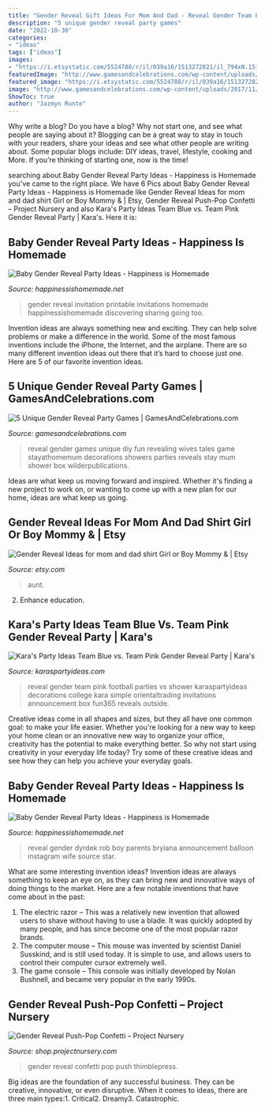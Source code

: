 ```yaml
---
title: "Gender Reveal Gift Ideas For Mom And Dad - Reveal Gender Team Pink Football Parties Vs Shower Karaspartyideas Decorations College Kara Simple Orientaltrading Invitations Announcement Box Fun365 Reveals Outside"
description: "5 unique gender reveal party games"
date: "2022-10-30"
categories:
- "ideas"
tags: ["ideas"]
images:
- "https://i.etsystatic.com/5524788/r/il/039a16/1513272821/il_794xN.1513272821_in3r.jpg"
featuredImage: "http://www.gamesandcelebrations.com/wp-content/uploads/2017/11/Baby-Gender-Reveal-Party-Games.jpg"
featured_image: "https://i.etsystatic.com/5524788/r/il/039a16/1513272821/il_794xN.1513272821_in3r.jpg"
image: "http://www.gamesandcelebrations.com/wp-content/uploads/2017/11/Baby-Gender-Reveal-Party-Games.jpg"
ShowToc: true
author: "Jazmyn Runte"
---
```



Why write a blog?
Do you have a blog? Why not start one, and see what people are saying about it? Blogging can be a great way to stay in touch with your readers, share your ideas and see what other people are writing about. Some popular blogs include: DIY ideas, travel, lifestyle, cooking and More. If you’re thinking of starting one, now is the time!

	

		
searching about Baby Gender Reveal Party Ideas - Happiness is Homemade you've came to the right place. We have 6 Pics about Baby Gender Reveal Party Ideas - Happiness is Homemade like Gender Reveal Ideas for mom and dad shirt Girl or Boy Mommy &amp; | Etsy, Gender Reveal Push-Pop Confetti – Project Nursery and also Kara&#039;s Party Ideas Team Blue vs. Team Pink Gender Reveal Party | Kara&#039;s. Here it is:
		
    
## Baby Gender Reveal Party Ideas - Happiness Is Homemade

<img loading=lazy src="https://www.happinessishomemade.net/wp-content/uploads/2016/05/Baby-Gender-Reveal-Party-Invitation-FI.jpg" onerror="this.onerror=null;this.src='https://tse2.mm.bing.net/th?id=OIP.jkjh7AR97ydo8cUHl81zHAHaHa&amp;pid=15.1';" alt="Baby Gender Reveal Party Ideas - Happiness is Homemade">

_Source: happinessishomemade.net_

>gender reveal invitation printable invitations homemade happinessishomemade discovering sharing going too. 

	

Invention ideas are always something new and exciting. They can help solve problems or make a difference in the world. Some of the most famous inventions include the iPhone, the Internet, and the airplane. There are so many different invention ideas out there that it’s hard to choose just one. Here are 5 of our favorite invention ideas.

    
## 5 Unique Gender Reveal Party Games | GamesAndCelebrations.com

<img loading=lazy src="http://www.gamesandcelebrations.com/wp-content/uploads/2017/11/Baby-Gender-Reveal-Party-Games.jpg" onerror="this.onerror=null;this.src='https://tse4.mm.bing.net/th?id=OIP.SfQXIkVsmSG8sSzRytlcXwHaJ3&amp;pid=15.1';" alt="5 Unique Gender Reveal Party Games | GamesAndCelebrations.com">

_Source: gamesandcelebrations.com_

>reveal gender games unique diy fun revealing wives tales game stayathomemum decorations showers parties reveals stay mum shower box wilderpublications. 

	

Ideas are what keep us moving forward and inspired. Whether it's finding a new project to work on, or wanting to come up with a new plan for our home, ideas are what keep us going.

    
## Gender Reveal Ideas For Mom And Dad Shirt Girl Or Boy Mommy &amp; | Etsy

<img loading=lazy src="https://i.etsystatic.com/5524788/r/il/039a16/1513272821/il_794xN.1513272821_in3r.jpg" onerror="this.onerror=null;this.src='https://tse2.mm.bing.net/th?id=OIP.IamUa_GCVBwY3bFT6NHkhAHaFj&amp;pid=15.1';" alt="Gender Reveal Ideas for mom and dad shirt Girl or Boy Mommy &amp; | Etsy">

_Source: etsy.com_

>aunt. 

	

2) Enhance education.

    
## Kara&#039;s Party Ideas Team Blue Vs. Team Pink Gender Reveal Party | Kara&#039;s

<img loading=lazy src="https://karaspartyideas.com/wp-content/uploads/2017/02/3-2.jpg" onerror="this.onerror=null;this.src='https://tse4.mm.bing.net/th?id=OIP.OaNWsiY0NUutoZd6SDXHcwHaLJ&amp;pid=15.1';" alt="Kara&#039;s Party Ideas Team Blue vs. Team Pink Gender Reveal Party | Kara&#039;s">

_Source: karaspartyideas.com_

>reveal gender team pink football parties vs shower karaspartyideas decorations college kara simple orientaltrading invitations announcement box fun365 reveals outside. 

	

Creative ideas come in all shapes and sizes, but they all have one common goal: to make your life easier. Whether you're looking for a new way to keep your home clean or an innovative new way to organize your office, creativity has the potential to make everything better. So why not start using creativity in your everyday life today? Try some of these creative ideas and see how they can help you achieve your everyday goals.

    
## Baby Gender Reveal Party Ideas - Happiness Is Homemade

<img loading=lazy src="http://www.happinessishomemade.net/wp-content/uploads/2016/05/12806180_10153390414731190_4292415289263741501_n.jpg" onerror="this.onerror=null;this.src='https://tse4.mm.bing.net/th?id=OIP.c6u1FqHCHHwYbDqI7VvyAwHaHU&amp;pid=15.1';" alt="Baby Gender Reveal Party Ideas - Happiness is Homemade">

_Source: happinessishomemade.net_

>reveal gender dyrdek rob boy parents bryiana announcement balloon instagram wife source star. 

	

What are some interesting invention ideas?
Invention ideas are always something to keep an eye on, as they can bring new and innovative ways of doing things to the market. Here are a few notable inventions that have come about in the past: 
1. The electric razor – This was a relatively new invention that allowed users to shave without having to use a blade. It was quickly adopted by many people, and has since become one of the most popular razor brands. 
2. The computer mouse – This mouse was invented by scientist Daniel Susskind, and is still used today. It is simple to use, and allows users to control their computer cursor extremely well. 
3. The game console – This console was initially developed by Nolan Bushnell, and became very popular in the early 1990s.

    
## Gender Reveal Push-Pop Confetti – Project Nursery

<img loading=lazy src="https://cdn.shopify.com/s/files/1/0358/1661/products/CONFETTI_Gender_Reveal_5.jpg?v=1510059835" onerror="this.onerror=null;this.src='https://tse2.mm.bing.net/th?id=OIP.lybMCl41u93xqUjRnCw4eQHaIY&amp;pid=15.1';" alt="Gender Reveal Push-Pop Confetti – Project Nursery">

_Source: shop.projectnursery.com_

>gender reveal confetti pop push thimblepress. 

	

Big ideas are the foundation of any successful business. They can be creative, innovative, or even disruptive. When it comes to ideas, there are three main types:1. Critical2. Dreamy3. Catastrophic.


